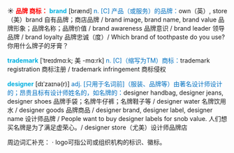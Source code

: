 ☀ <font color="red">**品牌 商标：**</font>
<font color="sky blue">**brand**</font> [brænd] 
<font color="#0070c0">n. [C] 产品（或服务）的品牌：</font>own（英）, store（美）brand 自有品牌；商店品牌 / brand image, brand name, brand value 品牌形象；品牌名称；品牌价值 / brand awareness 品牌意识 / brand leader 领导品牌 / brand loyalty 品牌忠诚（度）/ Which brand of toothpaste do you use? 你用什么牌子的牙膏？
           
<font color="sky blue">**trademark**</font> [ˈtreɪdmɑ:k; 美 -mɑ:rk]
<font color="#0070c0">n. [C]（缩写为TM）商标：</font>trademark registration 商标注册 / trademark infringement 商标侵权
           
<font color="sky blue">**designer**</font> [dɪˈzaɪnə(r)]
<font color="#0070c0">adj. [只用于名词前]（服装、品牌等）由著名设计师设计的；昂贵且标有设计师姓名的，如名牌的：</font>designer handbag, designer jeans, designer shoes 品牌手袋；名牌牛仔裤；名牌鞋子等 / designer water 名牌饮用水 / designer goods 品牌商品 / designer brand, designer label, designer name 设计师品牌 / People want to buy designer labels for snob value. 人们想买名牌是为了满足虚荣心。/ designer store（尤美）设计师品牌店

周边词汇补充：
· logo可指公司或组织机构的标识、徽标。


